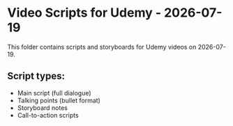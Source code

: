 # Video Scripts for Udemy - 2026-07-19

This folder contains scripts and storyboards for Udemy videos on 2026-07-19.

## Script types:
- Main script (full dialogue)
- Talking points (bullet format)
- Storyboard notes
- Call-to-action scripts
